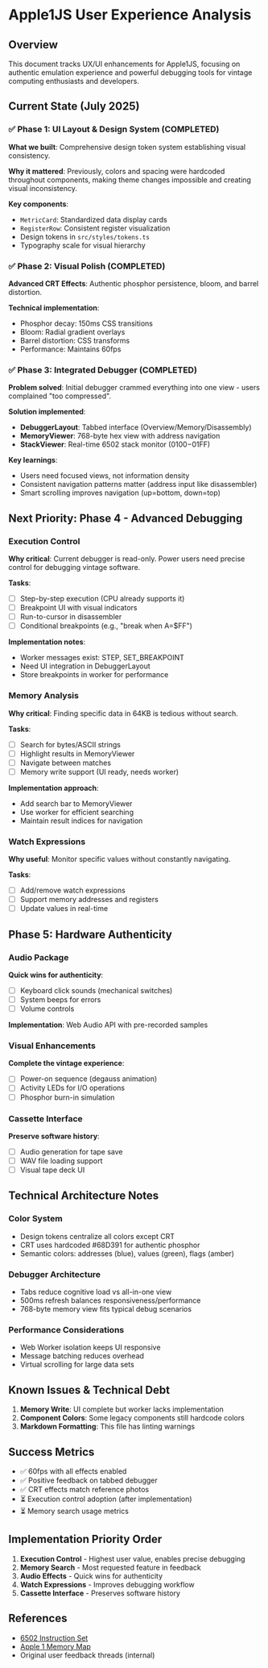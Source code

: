 # Apple1JS User Experience Analysis

## Overview

This document tracks UX/UI enhancements for Apple1JS, focusing on authentic emulation experience and powerful debugging tools for vintage computing enthusiasts and developers.

## Current State (July 2025)

### ✅ Phase 1: UI Layout & Design System (COMPLETED)

**What we built**: Comprehensive design token system establishing visual consistency.

**Why it mattered**: Previously, colors and spacing were hardcoded throughout components, making theme changes impossible and creating visual inconsistency.

**Key components**:
- `MetricCard`: Standardized data display cards
- `RegisterRow`: Consistent register visualization  
- Design tokens in `src/styles/tokens.ts`
- Typography scale for visual hierarchy

### ✅ Phase 2: Visual Polish (COMPLETED)

**Advanced CRT Effects**: Authentic phosphor persistence, bloom, and barrel distortion.

**Technical implementation**:
- Phosphor decay: 150ms CSS transitions
- Bloom: Radial gradient overlays
- Barrel distortion: CSS transforms
- Performance: Maintains 60fps

### ✅ Phase 3: Integrated Debugger (COMPLETED)

**Problem solved**: Initial debugger crammed everything into one view - users complained "too compressed".

**Solution implemented**:
- **DebuggerLayout**: Tabbed interface (Overview/Memory/Disassembly)
- **MemoryViewer**: 768-byte hex view with address navigation
- **StackViewer**: Real-time 6502 stack monitor ($0100-$01FF)

**Key learnings**:
- Users need focused views, not information density
- Consistent navigation patterns matter (address input like disassembler)
- Smart scrolling improves navigation (up=bottom, down=top)

## Next Priority: Phase 4 - Advanced Debugging

### Execution Control

**Why critical**: Current debugger is read-only. Power users need precise control for debugging vintage software.

**Tasks**:
- [ ] Step-by-step execution (CPU already supports it)
- [ ] Breakpoint UI with visual indicators
- [ ] Run-to-cursor in disassembler
- [ ] Conditional breakpoints (e.g., "break when A=$FF")

**Implementation notes**: 
- Worker messages exist: STEP, SET_BREAKPOINT
- Need UI integration in DebuggerLayout
- Store breakpoints in worker for performance

### Memory Analysis

**Why critical**: Finding specific data in 64KB is tedious without search.

**Tasks**:
- [ ] Search for bytes/ASCII strings
- [ ] Highlight results in MemoryViewer
- [ ] Navigate between matches
- [ ] Memory write support (UI ready, needs worker)

**Implementation approach**:
- Add search bar to MemoryViewer
- Use worker for efficient searching
- Maintain result indices for navigation

### Watch Expressions

**Why useful**: Monitor specific values without constantly navigating.

**Tasks**:
- [ ] Add/remove watch expressions
- [ ] Support memory addresses and registers
- [ ] Update values in real-time

## Phase 5: Hardware Authenticity

### Audio Package

**Quick wins for authenticity**:
- [ ] Keyboard click sounds (mechanical switches)
- [ ] System beeps for errors
- [ ] Volume controls

**Implementation**: Web Audio API with pre-recorded samples

### Visual Enhancements

**Complete the vintage experience**:
- [ ] Power-on sequence (degauss animation)
- [ ] Activity LEDs for I/O operations
- [ ] Phosphor burn-in simulation

### Cassette Interface

**Preserve software history**:
- [ ] Audio generation for tape save
- [ ] WAV file loading support
- [ ] Visual tape deck UI

## Technical Architecture Notes

### Color System
- Design tokens centralize all colors except CRT
- CRT uses hardcoded #68D391 for authentic phosphor
- Semantic colors: addresses (blue), values (green), flags (amber)

### Debugger Architecture  
- Tabs reduce cognitive load vs all-in-one view
- 500ms refresh balances responsiveness/performance
- 768-byte memory view fits typical debug scenarios

### Performance Considerations
- Web Worker isolation keeps UI responsive
- Message batching reduces overhead
- Virtual scrolling for large data sets

## Known Issues & Technical Debt

1. **Memory Write**: UI complete but worker lacks implementation
2. **Component Colors**: Some legacy components still hardcode colors
3. **Markdown Formatting**: This file has linting warnings

## Success Metrics

- ✅ 60fps with all effects enabled
- ✅ Positive feedback on tabbed debugger
- ✅ CRT effects match reference photos
- ⏳ Execution control adoption (after implementation)
- ⏳ Memory search usage metrics

## Implementation Priority Order

1. **Execution Control** - Highest user value, enables precise debugging
2. **Memory Search** - Most requested feature in feedback
3. **Audio Effects** - Quick wins for authenticity
4. **Watch Expressions** - Improves debugging workflow
5. **Cassette Interface** - Preserves software history

## References

- [6502 Instruction Set](http://www.6502.org/tutorials/6502opcodes.html)
- [Apple 1 Memory Map](http://www.applefritter.com/node/2824)
- Original user feedback threads (internal)